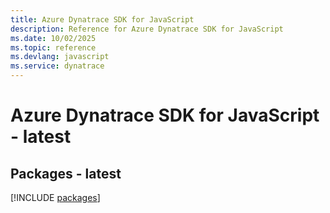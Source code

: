```yaml
---
title: Azure Dynatrace SDK for JavaScript
description: Reference for Azure Dynatrace SDK for JavaScript
ms.date: 10/02/2025
ms.topic: reference
ms.devlang: javascript
ms.service: dynatrace
---
```

# Azure Dynatrace SDK for JavaScript - latest
## Packages - latest
[!INCLUDE [packages](dynatrace-index.md)]